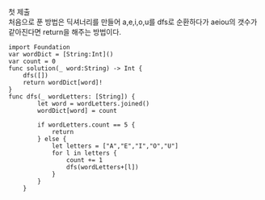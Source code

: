 첫 제출   
처음으로 푼 방법은 딕셔너리를 만들어 a,e,i,o,u를 dfs로 순환하다가 aeiou의 갯수가 같아진다면
return을 해주는 방법이다.   
```
import Foundation
var wordDict = [String:Int]()
var count = 0
func solution(_ word:String) -> Int {
    dfs([])
    return wordDict[word]!
}
func dfs(_ wordLetters: [String]) {
        let word = wordLetters.joined()
        wordDict[word] = count
    
        if wordLetters.count == 5 {
            return
        } else {
            let letters = ["A","E","I","O","U"]
            for l in letters {
                count += 1
                dfs(wordLetters+[l])
            }
        }
    }
```
